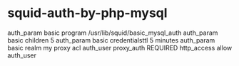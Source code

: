 # squid-auth-by-php-mysql

auth_param basic program /usr/lib/squid/basic_mysql_auth
auth_param basic children 5
auth_param basic credentialsttl 5 minutes
auth_param basic realm my proxy
acl auth_user proxy_auth REQUIRED
http_access allow auth_user
